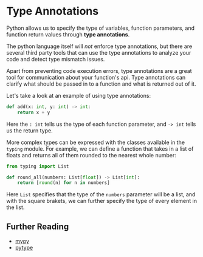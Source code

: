 # Type Annotations

Python allows us to specify the type of variables, function parameters, and
function return values through **type annotations**.

The python language itself will *not* enforce type annotations, but there are
several third party tools that can use the type annotations to analyze your code
and detect type mismatch issues.

Apart from preventing code execution errors, type annotations are a great tool
for communication about your function's api. Type annotations can clarify what
should be passed in to a function and what is returned out of it.

Let's take a look at an example of using type annotations:

```python
def add(x: int, y: int) -> int:
    return x + y
```

Here the `: int` tells us the type of each function parameter, and `-> int`
tells us the return type.

More complex types can be expressed with the classes available in the `typing`
module. For example, we can define a function that takes in a list of floats and
returns all of them rounded to the nearest whole number:

```python
from typing import List

def round_all(numbers: List[float]) -> List[int]:
    return [round(n) for n in numbers]
```

Here `List` specifies that the type of the `numbers` parameter will be a list,
and with the square brakets, we can further specify the type of every element in
the list.

## Further Reading

- [mypy](http://mypy-lang.org/)
- [pytype](https://github.com/google/pytype)
